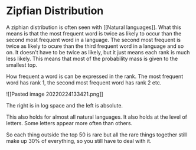 # Zipfian Distribution
A ziphian distribution is often seen with [[Natural languages]]. What this means is that the most frequent word is twice as likely to occur than the second most frequent word in a language. The second most frequent is twice as likely to ocure than the third frequent word in a language and so on. It doesn't have to be twice as likely, but it just means each rank is much less likely. This means that most of the probability mass is given to the smallest top. 

How frequent a word is can be expressed in the rank. The most frequent word has rank 1, the second most frequent word has rank 2 etc. 

![[Pasted image 20220224133421.png]]

The right is in log space and the left is absolute.

This also holds for almost all natural languages. It also holds at the level of letters. Some letters appear more often than others.  

So each thing outside the top 50 is rare but all the rare things together still make up 30% of everything, so you still have to deal with it. 



